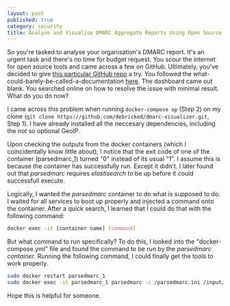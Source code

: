 ```yaml
---
layout: post
published: true
category: security
title: Analyse and Visualise DMARC Aggregate Reports Using Open Source Tools
---
```


So you're tasked to analyse your organisation's DMARC report. It's an urgent task and there's no time for budget request. You scour the internet for open source tools and came across a few on GitHub. Ultimately, you've decided to give [this particular GitHub repo](https://github.com/debricked/dmarc-visualizer) a try. You followed the what-could-barely-be-called-a-documentation [here](https://debricked.com/blog/analyze-and-visualize-dmarc-report/). The dashboard came out blank. You searched online on how to resolve the issue with minimal result. What do you do now?

I came across this problem when running `docker-compose up` (Step 2) on my clone (`git clone https://github.com/debricked/dmarc-visualizer.git`, Step 1). I have already installed all the neccesary dependencies, including the not so optional GeoIP.

Upon checking the outputs from the docker containers (which I coincidentally know little about), I notice that the exit code of one of the container (parsedmarc_1) turned "0" instead of its usual "1". I assume this is because the container has successfully run. Except it didn't. I later found out that *parsedmarc* requires *elastisearch* to be up before it could successfull execute.

Logically, I wanted the *parsedmarc* container to do what is supposed to do. I waited for all services to boot up properly and injected a command onto the container. After a quick search, I learned that I could do that with the following command:
``` bash
docker exec -it [container name] [command]
```

But what command to run specifically? To do this, I looked into the "docker-compose.yml" file and found the command to be run by the *parsedmarc container*. Running the following command, I could finally get the tools to work properly.

``` bash
sudo docker restart parsedmarc_1
sudo docker exec -it parsedmarc_1 parsedmarc -c /parsedmarc.ini /input/*
```

Hope this is helpful for someone.
